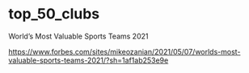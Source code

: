 # top_50_clubs
World’s Most Valuable Sports Teams 2021 

https://www.forbes.com/sites/mikeozanian/2021/05/07/worlds-most-valuable-sports-teams-2021/?sh=1af1ab253e9e

